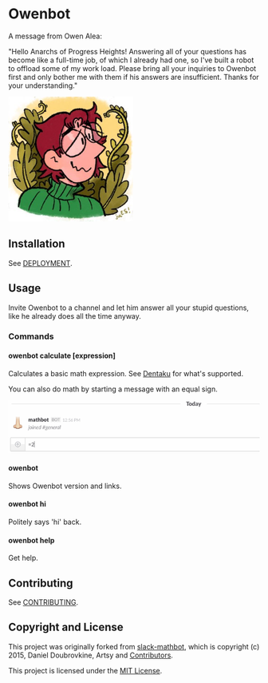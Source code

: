 Owenbot
=============

A message from Owen Alea:

"Hello Anarchs of Progress Heights! Answering all of your questions has become like a full-time job, of which I already had one, so I've built a robot to offload some of my work load. Please bring all your inquiries to Owenbot first and only bother me with them if his answers are insufficient. Thanks for your understanding."

<img src="images/owen_cartoon.jpg" width="250" height="250" />

## Installation

See [DEPLOYMENT](DEPLOYMENT.md).

## Usage

Invite Owenbot to a channel and let him answer all your stupid questions, like he already does all the time anyway.

### Commands

#### owenbot calculate [expression]

Calculates a basic math expression. See [Dentaku](https://github.com/rubysolo/dentaku) for what's supported.

You can also do math by starting a message with an equal sign.

![](images/two-plus-two.gif)

#### owenbot

Shows Owenbot version and links.

#### owenbot hi

Politely says 'hi' back.

#### owenbot help

Get help.

## Contributing

See [CONTRIBUTING](CONTRIBUTING.md).

## Copyright and License

This project was originally forked from [slack-mathbot](https://github.com/dblock/slack-mathbot), which is copyright (c) 2015, Daniel Doubrovkine, Artsy and [Contributors](CHANGELOG.md).

This project is licensed under the [MIT License](LICENSE.md).
